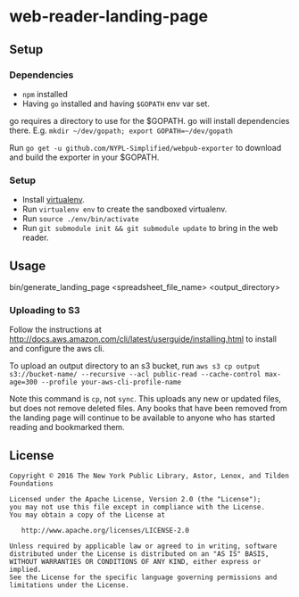 # web-reader-landing-page

## Setup

### Dependencies

* `npm` installed
* Having `go` installed and having `$GOPATH` env var set.

go requires a directory to use for the $GOPATH. go will install dependencies there.
E.g. `mkdir ~/dev/gopath; export GOPATH=~/dev/gopath`

Run `go get -u github.com/NYPL-Simplified/webpub-exporter` to download and build the exporter in your $GOPATH.

### Setup

* Install [virtualenv](http://pythoncentral.io/how-to-install-virtualenv-python/).
* Run `virtualenv env` to create the sandboxed virtualenv.
* Run `source ./env/bin/activate`
* Run `git submodule init && git submodule update` to bring in the web reader.

## Usage
bin/generate_landing_page <spreadsheet_file_name> <output_directory>


### Uploading to S3

Follow the instructions at http://docs.aws.amazon.com/cli/latest/userguide/installing.html to install and configure the aws cli.

To upload an output directory to an s3 bucket, run
```aws s3 cp output s3://bucket-name/ --recursive --acl public-read --cache-control max-age=300 --profile your-aws-cli-profile-name```

Note this command is `cp`, not `sync`. This uploads any new or updated files, but does not remove deleted files. Any books that have been removed from the landing page will continue to be available to anyone who has started reading and bookmarked them.

## License

```
Copyright © 2016 The New York Public Library, Astor, Lenox, and Tilden Foundations

Licensed under the Apache License, Version 2.0 (the "License");
you may not use this file except in compliance with the License.
You may obtain a copy of the License at

   http://www.apache.org/licenses/LICENSE-2.0

Unless required by applicable law or agreed to in writing, software
distributed under the License is distributed on an "AS IS" BASIS,
WITHOUT WARRANTIES OR CONDITIONS OF ANY KIND, either express or implied.
See the License for the specific language governing permissions and
limitations under the License.
```
